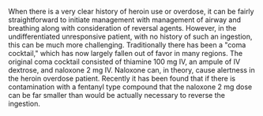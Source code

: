 When there is a very clear history of heroin use or overdose, it can be fairly straightforward to initiate management with management of airway and breathing along with consideration of reversal agents. However, in the undifferentiated unresponsive patient, with no history of such an ingestion, this can be much more challenging. Traditionally there has been a "coma cocktail," which has now largely fallen out of favor in many regions. The original coma cocktail consisted of thiamine 100 mg IV, an ampule of IV dextrose, and naloxone 2 mg IV. Naloxone can, in theory, cause alertness in the heroin overdose patient. Recently it has been found that if there is contamination with a fentanyl type compound that the naloxone 2 mg dose can be far smaller than would be actually necessary to reverse the ingestion.